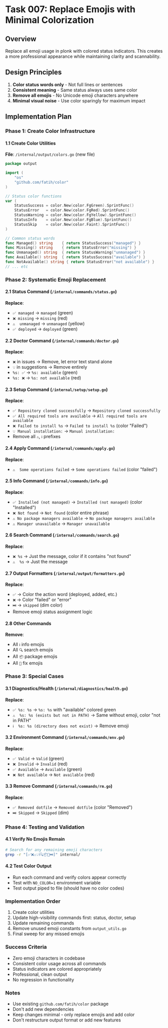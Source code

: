 # Task 007: Replace Emojis with Minimal Colorization

## Overview
Replace all emoji usage in plonk with colored status indicators. This creates a more professional appearance while maintaining clarity and scannability.

## Design Principles
1. **Color status words only** - Not full lines or sentences
2. **Consistent meaning** - Same status always uses same color
3. **Remove all emojis** - No Unicode emoji characters anywhere
4. **Minimal visual noise** - Use color sparingly for maximum impact

## Implementation Plan

### Phase 1: Create Color Infrastructure

#### 1.1 Create Color Utilities
**File**: `/internal/output/colors.go` (new file)

```go
package output

import (
    "os"
    "github.com/fatih/color"
)

// Status color functions
var (
    StatusSuccess = color.New(color.FgGreen).SprintFunc()
    StatusError   = color.New(color.FgRed).SprintFunc()
    StatusWarning = color.New(color.FgYellow).SprintFunc()
    StatusInfo    = color.New(color.FgBlue).SprintFunc()
    StatusSkip    = color.New(color.Faint).SprintFunc()
)

// Common status words
func Managed() string    { return StatusSuccess("managed") }
func Missing() string    { return StatusError("missing") }
func Unmanaged() string  { return StatusWarning("unmanaged") }
func Available() string  { return StatusSuccess("available") }
func NotAvailable() string { return StatusError("not available") }
// ... etc
```

### Phase 2: Systematic Emoji Replacement

#### 2.1 Status Command (`/internal/commands/status.go`)
**Replace**:
- `✅ managed` → `managed` (green)
- `❌ missing` → `missing` (red)
- `⚠️  unmanaged` → `unmanaged` (yellow)
- `✅ deployed` → `deployed` (green)

#### 2.2 Doctor Command (`/internal/commands/doctor.go`)
**Replace**:
- `❌` in issues → Remove, let error text stand alone
- `💡` in suggestions → Remove entirely
- `%s: ✅` → `%s: available` (green)
- `%s: ❌` → `%s: not available` (red)

#### 2.3 Setup Command (`/internal/setup/setup.go`)
**Replace**:
- `✅ Repository cloned successfully` → `Repository cloned successfully`
- `✅ All required tools are available` → `All required tools are available`
- `❌ Failed to install %s` → `Failed to install %s` (color "Failed")
- `💡 Manual installation:` → `Manual installation:`
- Remove all `⚠️`, `ℹ️` prefixes

#### 2.4 Apply Command (`/internal/commands/apply.go`)
**Replace**:
- `⚠️  Some operations failed` → `Some operations failed` (color "failed")

#### 2.5 Info Command (`/internal/commands/info.go`)
**Replace**:
- `✅ Installed (not managed)` → `Installed (not managed)` (color "Installed")
- `❌ Not found` → `Not found` (color entire phrase)
- `⚠️ No package managers available` → `No package managers available`
- `⚠️ Manager unavailable` → `Manager unavailable`

#### 2.6 Search Command (`/internal/commands/search.go`)
**Replace**:
- `❌ %s` → Just the message, color if it contains "not found"
- `⚠️  %s` → Just the message

#### 2.7 Output Formatters (`/internal/output/formatters.go`)
**Replace**:
- `✅` → Color the action word (deployed, added, etc.)
- `❌` → Color "failed" or "error"
- `⏭️` → `skipped` (dim color)
- Remove emoji status assignment logic

#### 2.8 Other Commands
**Remove**:
- All `ℹ️` info emojis
- All `🔍` search emojis
- All `📦` package emojis
- All `🔧` fix emojis

### Phase 3: Special Cases

#### 3.1 Diagnostics/Health (`/internal/diagnostics/health.go`)
**Replace**:
- `✅ %s: %s` → `%s: %s` with "available" colored green
- `⚠️  %s: %s (exists but not in PATH)` → Same without emoji, color "not in PATH"
- `ℹ️  %s: %s (directory does not exist)` → Remove emoji

#### 3.2 Environment Command (`/internal/commands/env.go`)
**Replace**:
- `✅ Valid` → `Valid` (green)
- `❌ Invalid` → `Invalid` (red)
- `✅ Available` → `Available` (green)
- `❌ Not available` → `Not available` (red)

#### 3.3 Remove Command (`/internal/commands/rm.go`)
**Replace**:
- `✅ Removed dotfile` → `Removed dotfile` (color "Removed")
- `⏭️ Skipped` → `Skipped` (dim)

### Phase 4: Testing and Validation

#### 4.1 Verify No Emojis Remain
```bash
# Search for any remaining emoji characters
grep -r "[✅❌⚠️💡ℹ️🔍📦🔧⏭️]" internal/
```

#### 4.2 Test Color Output
- Run each command and verify colors appear correctly
- Test with `NO_COLOR=1` environment variable
- Test output piped to file (should have no color codes)

### Implementation Order
1. Create color utilities
2. Update high-visibility commands first: status, doctor, setup
3. Update remaining commands
4. Remove unused emoji constants from `output_utils.go`
5. Final sweep for any missed emojis

### Success Criteria
- Zero emoji characters in codebase
- Consistent color usage across all commands
- Status indicators are colored appropriately
- Professional, clean output
- No regression in functionality

### Notes
- Use existing `github.com/fatih/color` package
- Don't add new dependencies
- Keep changes minimal - only replace emojis and add color
- Don't restructure output format or add new features
